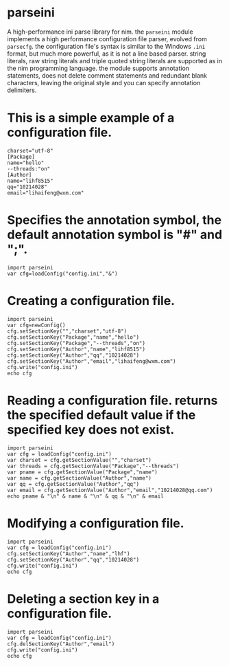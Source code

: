 # parseini
A high-performance ini parse library for nim.
the ``parseini`` module implements a high performance configuration file
parser, evolved from ``parsecfg``.
the configuration file's syntax is similar to the Windows ``.ini``
format, but much more powerful, as it is not a line based parser. string
literals, raw string literals and triple quoted string literals are 
supported as in the nim programming language.
the module supports annotation statements, does not delete comment
statements and redundant blank characters, leaving the original style
and you can specify annotation delimiters.


This is a simple example of a configuration file.
=================================================

    charset="utf-8"
    [Package]
    name="hello"
    --threads:"on"
    [Author]
    name="lihf8515"
    qq="10214028"
    email="lihaifeng@wxm.com"
    
Specifies the annotation symbol, the default annotation symbol is "#" and ";".
==============================================================================

    import parseini
    var cfg=loadConfig("config.ini","&")
    
Creating a configuration file.
==============================

    import parseini
    var cfg=newConfig()
    cfg.setSectionKey("","charset","utf-8")
    cfg.setSectionKey("Package","name","hello")
    cfg.setSectionKey("Package","--threads","on")
    cfg.setSectionKey("Author","name","lihf8515")
    cfg.setSectionKey("Author","qq","10214028")
    cfg.setSectionKey("Author","email","lihaifeng@wxm.com")
    cfg.write("config.ini")
    echo cfg

Reading a configuration file.
returns the specified default value if the specified key does not exist.
========================================================================

    import parseini
    var cfg = loadConfig("config.ini")
    var charset = cfg.getSectionValue("","charset")
    var threads = cfg.getSectionValue("Package","--threads")
    var pname = cfg.getSectionValue("Package","name")
    var name = cfg.getSectionValue("Author","name")
    var qq = cfg.getSectionValue("Author","qq")
    var email = cfg.getSectionValue("Author","email","10214028@qq.com")
    echo pname & "\n" & name & "\n" & qq & "\n" & email

Modifying a configuration file.
=========================================================

    import parseini
    var cfg = loadConfig("config.ini")
    cfg.setSectionKey("Author","name","lhf")
    cfg.setSectionKey("Author","qq","10214028")
    cfg.write("config.ini")
    echo cfg

Deleting a section key in a configuration file.
===============================================

    import parseini
    var cfg = loadConfig("config.ini")
    cfg.delSectionKey("Author","email")
    cfg.write("config.ini")
    echo cfg
